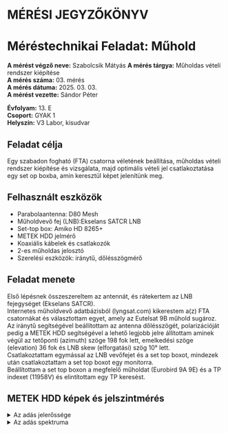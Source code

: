 
# MÉRÉSI JEGYZŐKÖNYV   
# Méréstechnikai Feladat: Műhold

**A mérést végző neve:** Szabolcsik Mátyás
**A mérés tárgya:**  Műholdas vételi rendszer kiépítése     
**A mérés száma:** 03. mérés    
**A mérés dátuma:** 2025. 03. 03.    
**A mérést vezette:** Sándor Péter    

**Évfolyam:** 13. E  
**Csoport:** GYAK 1   
**Helyszín:** V3 Labor, kisudvar    

## Feladat célja   
Egy szabadon fogható (FTA) csatorna véletének beállítása, műholdas vételi rendszer kiépítése és vizsgálata, majd optimális vételi jel csatlakoztatása egy set op boxba, amin keresztül képet jelenítünk meg.  

## Felhasznált eszközök   
- Parabolaantenna: D80 Mesh 
- Műholdvevő fej (LNB):Ekselans SATCR LNB
- Set-top box: Amiko HD 8265+
- METEK HDD jelmérő
- Koaxiális kábelek és csatlakozók
- 2-es műholdas jelosztó
- Szerelési eszközök: iránytű, dőlésszögmérő

## Feladat menete  
Első lépésnek összeszereltem az antennát, és rátekertem az LNB fejegységet (Ekselans SATCR).  
Internetes műholdvevő adatbázisból (lyngsat.com) kikerestem a(z) FTA csatornákat és választottam egyet, amely az Eutelsat 9B műhold sugároz.  
Az iránytű segítségével beállítottam az antenna dőlésszögét, polarizációját pedig a METEK HDD segítségével a lehető legjobb jelre állítottam aminek végül az tetőponti (azimuth) szöge 198 fok lett, emelkedési szöge (elevation) 36 fok és LNB skew (elforgatási) szög 10° lett.  
Csatlakoztattam egymással az LNB vevőfejet és a set top boxot, mindezek után csatlakoztattam a set top boxot egy monitorra.  
Beállítottam a set top boxon a megfelelő műholdat (Eurobird 9A 9E) és a TP indexet (11958V) és elintítottam egy TP keresést.  

## METEK HDD képek és jelszintmérés  

<details>
   <summary>Az adás jelerőssége</summary>

   <img src="https://github.dev/matyasszabolcsik/meresek/tree/main/3.m%C3%A9r%C3%A9s" Width="600">

</details>

<details>
   <summary>Az adás spektruma</summary>

   <img src="https://github.dev/matyasszabolcsik/meresek/tree/main/3.m%C3%A9r%C3%A9s" Width="600">

</details>
